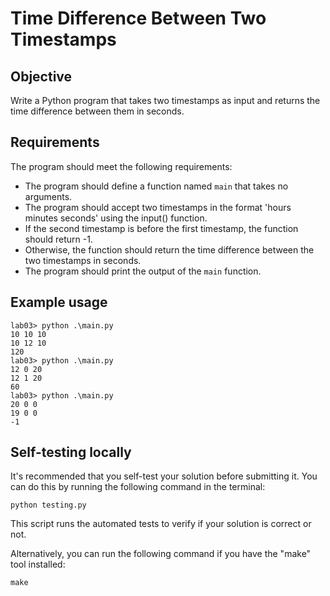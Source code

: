 # Time Difference Between Two Timestamps

## Objective
Write a Python program that takes two timestamps as input and returns the time difference between them in seconds.

## Requirements
The program should meet the following requirements:
- The program should define a function named `main` that takes no arguments.
- The program should accept two timestamps in the format 'hours minutes seconds' using the input() function.
- If the second timestamp is before the first timestamp, the function should return -1.
- Otherwise, the function should return the time difference between the two timestamps in seconds.
- The program should print the output of the `main` function.

## Example usage

```
lab03> python .\main.py
10 10 10
10 12 10
120
lab03> python .\main.py
12 0 20
12 1 20
60
lab03> python .\main.py
20 0 0
19 0 0
-1
```

## Self-testing locally
It's recommended that you self-test your solution before submitting it. You can do this by running the following command in the terminal:

```
python testing.py
```

This script runs the automated tests to verify if your solution is correct or not.

Alternatively, you can run the following command if you have the "make" tool installed:

```
make
```
